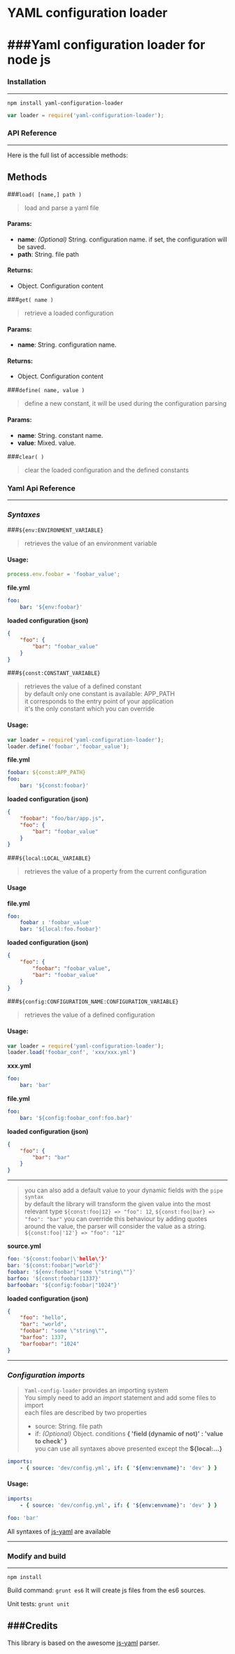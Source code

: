 # YAML configuration loader
###Yaml configuration loader for node js
=======================

### Installation
------------

`npm install yaml-configuration-loader`  

````javascript
var loader = require('yaml-configuration-loader');
````

### API Reference
------------

Here is the full list of accessible methods:

## Methods

###`load( [name,] path )`
> load and parse a yaml file

#### Params:
 - **name**: *(Optional)* String. configuration name.
 if set, the configuration will be saved.
 - **path**: String. file path

#### Returns:
 - Object. Configuration content

###`get( name )`
> retrieve a loaded configuration

#### Params:
 - **name**: String. configuration name.

#### Returns:
 - Object. Configuration content

###`define( name, value )`
> define a new constant, it will be used during the configuration parsing

#### Params:
 - **name**: String. constant name.
 - **value**: Mixed. value.

###`clear( )`
> clear the loaded configuration and the defined constants

### Yaml Api Reference
------------

### *Syntaxes*

###`${env:ENVIRONMENT_VARIABLE}`
> retrieves the value of an environment variable

#### Usage:
````javascript
process.env.foobar = 'foobar_value';
````
**file.yml**
````yaml
foo:
	bar: '${env:foobar}'
````
**loaded configuration (json)**
````json
{
	"foo": {
		"bar": "foobar_value"
	}
}
````

###`${const:CONSTANT_VARIABLE}`
> retrieves the value of a defined constant  
> by default only one constant is available: APP_PATH  
> it corresponds to the entry point of your application  
> it's the only constant which you can override  

#### Usage:
````javascript
var loader = require('yaml-configuration-loader');
loader.define('foobar','foobar_value');
````
**file.yml**
````yaml
foobar: ${const:APP_PATH}
foo:
	bar: '${const:foobar}'
````
**loaded configuration (json)**
````json
{
	"foobar": "foo/bar/app.js",
	"foo": {
		"bar": "foobar_value"
	}
}
````

###`${local:LOCAL_VARIABLE}`
> retrieves the value of a property from the current configuration

#### Usage
**file.yml**
````yaml
foo:
	foobar : 'foobar_value'
	bar: '${local:foo.foobar}'
````
**loaded configuration (json)**
````json
{
	"foo": {
		"foobar": "foobar_value",
		"bar": "foobar_value"
	}
}
````

###`${config:CONFIGURATION_NAME:CONFIGURATION_VARIABLE}`
> retrieves the value of a defined configuration  

#### Usage:
````javascript
var loader = require('yaml-configuration-loader');
loader.load('foobar_conf', 'xxx/xxx.yml')
````
**xxx.yml**
````yaml
foo:
	bar: 'bar'
````
**file.yml**
````yaml
foo:
	bar: '${config:foobar_conf:foo.bar}'
````
**loaded configuration (json)**
````json
{
	"foo": {
		"bar": "bar"
	}
}
````

-------------------

> you can also add a default value to your dynamic fields with the `pipe syntax`  
> by default the library will transform the given value into the most relevant type `${const:foo|12} => "foo": 12`, `${const:foo|bar} => "foo": "bar"`
> you can override this behaviour by adding quotes around the value, the parser will consider the value as a string. `${const:foo|'12'} => "foo": "12"`  

**source.yml**
````yaml
foo: '${const:foobar|\'hello\'}'
bar: '${const:foobar|"world"}'
foobar: '${env:foobar|"some \"string\""}'
barfoo: '${const:foobar|1337}'
barfoobar: '${config:foobar|"1024"}'
````
**loaded configuration (json)**
````json
{
	"foo": "hello",
	"bar": "world",
	"foobar": "some \"string\"",
	"barfoo": 1337,
	"barfoobar": "1024"
}
````
-------------------

### *Configuration imports*
> `Yaml-config-loader` provides an importing system  
> You simply need to add an *import* statement and add some files to import  
> each files are described by two properties  
> - source: String. file path
> - if: *(Optional)* Object. conditions **{ 'field (dynamic of not)' : 'value to check' }**  
> you can use all syntaxes above presented except the **${local:...}**


````yaml
imports:
    - { source: 'dev/config.yml', if: { '${env:envname}': 'dev' } }
````

#### Usage:
````yaml
imports:
    - { source: 'dev/config.yml', if: { '${env:envname}': 'dev' } }

foo: 'bar'
````

All syntaxes of [js-yaml](https://github.com/nodeca/js-yaml) are available

---

### Modify and build
--------------------

`npm install`

Build command: `grunt es6`
It will create js files from the es6 sources.

Unit tests: `grunt unit`

###Credits
-------------------

This library is based on the awesome [js-yaml](https://github.com/nodeca/js-yaml) parser.